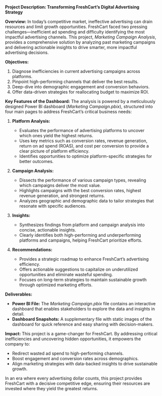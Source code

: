 **Project Description: Transforming FreshCart’s Digital Advertising Strategy**

**Overview:**
In today’s competitive market, ineffective advertising can drain resources and limit growth opportunities. FreshCart faced two pressing challenges—inefficient ad spending and difficulty identifying the most impactful advertising channels. This project, *Marketing Campaign Analysis*, provides a comprehensive solution by analyzing past marketing campaigns and delivering actionable insights to drive smarter, more impactful advertising decisions.

**Objectives:**
1. Diagnose inefficiencies in current advertising campaigns across platforms.
2. Pinpoint high-performing channels that deliver the best results.
3. Deep-dive into demographic engagement and conversion behaviors.
4. Offer data-driven strategies for reallocating budget to maximize ROI.

**Key Features of the Dashboard:**
The analysis is powered by a meticulously designed Power BI dashboard (*Marketing Campaign.pbix*), structured into four main pages to address FreshCart’s critical business needs:

1. **Platform Analysis:**
   - Evaluates the performance of advertising platforms to uncover which ones yield the highest returns.
   - Uses key metrics such as conversion rates, revenue generation, return on ad spend (ROAS), and cost per conversion to provide a clear picture of platform efficiency.
   - Identifies opportunities to optimize platform-specific strategies for better outcomes.

2. **Campaign Analysis:**
   - Dissects the performance of various campaign types, revealing which campaigns deliver the most value.
   - Highlights campaigns with the best conversion rates, highest revenue generation, and strongest returns.
   - Analyzes geographic and demographic data to tailor strategies that resonate with specific audiences.

3. **Insights:**
   - Synthesizes findings from platform and campaign analysis into concise, actionable insights.
   - Clearly identifies both high-performing and underperforming platforms and campaigns, helping FreshCart prioritize efforts.

4. **Recommendations:**
   - Provides a strategic roadmap to enhance FreshCart’s advertising efficiency.
   - Offers actionable suggestions to capitalize on underutilized opportunities and eliminate wasteful spending.
   - Focuses on long-term strategies to maintain sustainable growth through optimized marketing efforts.

**Deliverables:**
- **Power BI File:** The *Marketing Campaign.pbix* file contains an interactive dashboard that enables stakeholders to explore the data and insights in detail.
- **Dashboard Snapshots:** A supplementary file with static images of the dashboard for quick reference and easy sharing with decision-makers.

**Impact:**
This project is a game-changer for FreshCart. By addressing critical inefficiencies and uncovering hidden opportunities, it empowers the company to:
- Redirect wasted ad spend to high-performing channels.
- Boost engagement and conversion rates across demographics.
- Align marketing strategies with data-backed insights to drive sustainable growth.

In an era where every advertising dollar counts, this project provides FreshCart with a decisive competitive edge, ensuring their resources are invested where they yield the greatest returns.


